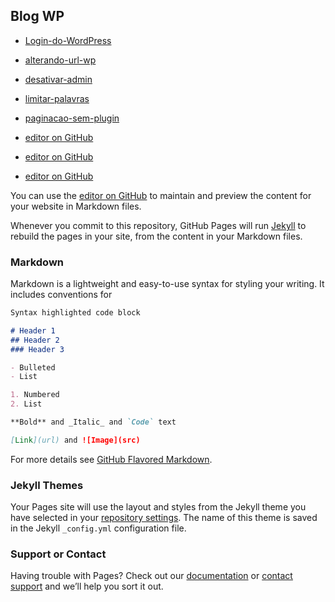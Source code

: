 ## Blog WP

- [Login-do-WordPress](https://github.com/cafecomacris/blog-wp/blob/main/Login-do-WordPress)

- [alterando-url-wp](https://github.com/cafecomacris/blog-wp/blob/main/alterando-url-wp)

- [desativar-admin](https://github.com/cafecomacris/blog-wp/blob/main/desativar-admin)

- [limitar-palavras](https://github.com/cafecomacris/blog-wp/blob/main/limitar-palavras)

- [paginacao-sem-plugin](https://github.com/cafecomacris/blog-wp/blob/main/paginacao-sem-plugin)

- [editor on GitHub](https://github.com/cafecomacris/blog-wp/edit/gh-pages/index.md)
- [editor on GitHub](https://github.com/cafecomacris/blog-wp/edit/gh-pages/index.md)
- [editor on GitHub](https://github.com/cafecomacris/blog-wp/edit/gh-pages/index.md)





You can use the [editor on GitHub](https://github.com/cafecomacris/blog-wp/edit/gh-pages/index.md) to maintain and preview the content for your website in Markdown files.

Whenever you commit to this repository, GitHub Pages will run [Jekyll](https://jekyllrb.com/) to rebuild the pages in your site, from the content in your Markdown files.

### Markdown

Markdown is a lightweight and easy-to-use syntax for styling your writing. It includes conventions for

```markdown
Syntax highlighted code block

# Header 1
## Header 2
### Header 3

- Bulleted
- List

1. Numbered
2. List

**Bold** and _Italic_ and `Code` text

[Link](url) and ![Image](src)
```

For more details see [GitHub Flavored Markdown](https://guides.github.com/features/mastering-markdown/).

### Jekyll Themes

Your Pages site will use the layout and styles from the Jekyll theme you have selected in your [repository settings](https://github.com/cafecomacris/blog-wp/settings). The name of this theme is saved in the Jekyll `_config.yml` configuration file.

### Support or Contact

Having trouble with Pages? Check out our [documentation](https://docs.github.com/categories/github-pages-basics/) or [contact support](https://github.com/contact) and we’ll help you sort it out.
